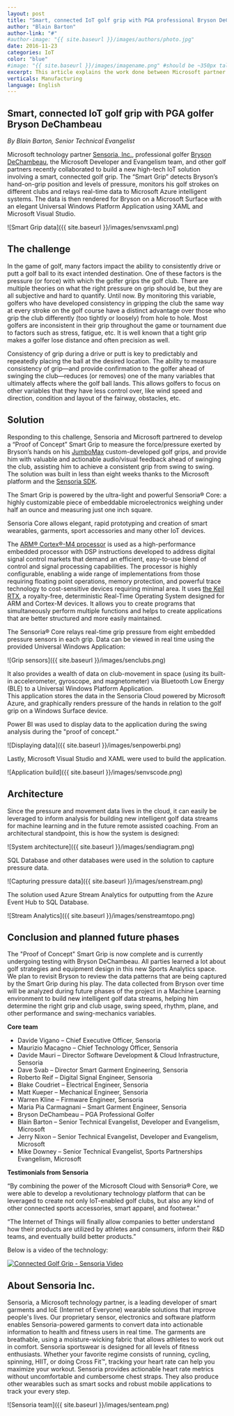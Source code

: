 ```yaml
---
layout: post
title: "Smart, connected IoT golf grip with PGA professional Bryson DeChambeau and Microsoft partner Sensoria"
author: "Blain Barton"
author-link: "#"
#author-image: "{{ site.baseurl }}/images/authors/photo.jpg"
date: 2016-11-23
categories: IoT
color: "blue"
#image: "{{ site.baseurl }}/images/imagename.png" #should be ~350px tall
excerpt: This article explains the work done between Microsoft partner Sensoria and the Microsoft Developer and Evangelism Team on the smart, connected golf grip for PGA golfer Bryson DeChambeau.
verticals: Manufacturing
language: English
---
```


## Smart, connected IoT golf grip with PGA golfer Bryson DeChambeau ##
*By Blain Barton, Senior Technical Evangelist*

Microsoft technology partner [Sensoria, Inc.](http://www.sensoriafitness.com), professional golfer [Bryson DeChambeau](http://www.usopen.com/en_US/players/bios/47959.html), the Microsoft Developer and Evangelism team, and other golf partners recently collaborated to build a new high-tech IoT solution involving a smart, connected golf grip. The “Smart Grip” detects Bryson’s hand-on-grip position and levels of pressure, monitors his golf strokes on different clubs and relays real-time data to Microsoft Azure intelligent systems. The data is then rendered for Bryson on a Microsoft Surface with an elegant Universal Windows Platform Application using XAML and Microsoft Visual Studio. 

![Smart Grip data]({{ site.baseurl }}/images/senvsxaml.png)

## The challenge ##
In the game of golf, many factors impact the ability to consistently drive or putt a golf ball to its exact intended destination. One of these factors is the pressure (or force) with which the golfer grips the golf club. There are multiple theories on what the right pressure on grip should be, but they are all subjective and hard to quantify. Until now. By monitoring this variable, golfers who have developed consistency in gripping the club the same way at every stroke on the golf course have a distinct advantage over those who grip the club differently (too tightly or loosely) from hole to hole. Most golfers are inconsistent in their grip throughout the game or tournament due to factors such as stress, fatigue, etc. It is well known that a tight grip makes a golfer lose distance and often precision as well.

Consistency of grip during a drive or putt is key to predictably and repeatedly placing the ball at the desired location. The ability to measure consistency of grip—and provide confirmation to the golfer ahead of swinging the club—reduces (or removes) one of the many variables that ultimately affects where the golf ball lands. This allows golfers to focus on other variables that they have less control over, like wind speed and direction, condition and layout of the fairway, obstacles, etc.
 
## Solution ##
Responding to this challenge, Sensoria and Microsoft partnered to develop a “Proof of Concept” Smart Grip to measure the force/pressure exerted by Bryson’s hands on his [JumboMax](http://www.jumbomax.com) custom-developed golf grips, and provide him with valuable and actionable audio/visual feedback ahead of swinging the club, assisting him to achieve a consistent grip from swing to swing. The solution was built in less than eight weeks thanks to the Microsoft platform and the [Sensoria SDK](http://www.sensoriafitness.com/developer).  

The Smart Grip is powered by the ultra-light and powerful Sensoria® Core: a highly customizable piece of embeddable microelectronics weighing under half an ounce and measuring just one inch square. 

Sensoria Core allows elegant, rapid prototyping and creation of smart wearables, garments, sport accessories and many other IoT devices.

The [ARM® Cortex®-M4 processor](http://www.arm.com/products/processors/cortex-m/cortex-m4-processor.php) is used as a high-performance embedded processor with DSP instructions developed to address digital signal control markets that demand an efficient, easy-to-use blend of control and signal processing capabilities. The processor is highly configurable, enabling a wide range of implementations from those requiring floating point operations, memory protection, and powerful trace technology to cost-sensitive devices requiring minimal area. It uses [the Keil RTX](http://www.arm.com/products/tools/software-tools/mdk-arm/middleware-libraries/rtx-real-time-operating-system.php), a royalty-free, deterministic Real-Time Operating System designed for ARM and Cortex-M devices. It allows you to create programs that simultaneously perform multiple functions and helps to create applications that are better structured and more easily maintained.

The Sensoria® Core relays real-time grip pressure from eight embedded pressure sensors in each grip. 
Data can be viewed in real time using the provided Universal Windows Application:

![Grip sensors]({{ site.baseurl }}/images/senclubs.png)

It also provides a wealth of data on club-movement in space (using its built-in accelerometer, gyroscope, and magnetometer) via Bluetooth Low Energy (BLE) to a Universal Windows Platform Application.  
This application stores the data in the Sensoria Cloud powered by Microsoft Azure, and graphically renders pressure of the hands in relation to the golf grip on a Windows Surface device. 

Power BI was used to display data to the application during the swing analysis during the "proof of concept."

![Displaying data]({{ site.baseurl }}/images/senpowerbi.png) 

Lastly, Microsoft Visual Studio and XAML were used to build the application.

![Application build]({{ site.baseurl }}/images/senvscode.png) 

## Architecture ##
Since the pressure and movement data lives in the cloud, it can easily be leveraged to inform analysis for building new intelligent golf data streams for machine learning and in the future remote assisted coaching. 
From an architectural standpoint, this is how the system is designed:

![System architecture]({{ site.baseurl }}/images/sendiagram.png)

SQL Database and other databases were used in the solution to capture pressure data.

![Capturing pressure data]({{ site.baseurl }}/images/senstream.png)

The solution used Azure Stream Analytics for outputting from the Azure Event Hub to SQL Database.

![Stream Analytics]({{ site.baseurl }}/images/senstreamtopo.png)

## Conclusion and planned future phases ##
The "Proof of Concept" Smart Grip is now complete and is currently undergoing testing with Bryson DeChambeau. All parties learned a lot about golf strategies and equipment design in this new Sports Analytics space. We plan to revisit Bryson to review the data patterns that are being captured by the Smart Grip during his play. The data collected from Bryson over time will be analyzed during future phases of the project in a Machine Learning environment to build new intelligent golf data streams, helping him determine the right grip and club usage, swing speed, rhythm, plane, and other performance and swing-mechanics variables. 

**Core team**

- Davide Vigano – Chief Executive Officer, Sensoria 
- Maurizio Macagno – Chief Technology Officer, Sensoria
- Davide Mauri – Director Software Development & Cloud Infrastructure, Sensoria
- Dave Svab – Director Smart Garment Engineering, Sensoria
- Roberto Reif – Digital Signal Engineer, Sensoria
- Blake Coudriet – Electrical Engineer, Sensoria
- Matt Kueper – Mechanical Engineer, Sensoria
- Warren Kline – Firmware Engineer, Sensoria
- Maria Pia Carmagnani – Smart Garment Engineer, Sensoria
- Bryson DeChambeau – PGA Professional Golfer
- Blain Barton – Senior Technical Evangelist, Developer and Evangelism, Microsoft
- Jerry Nixon – Senior Technical Evangelist, Developer and Evangelism, Microsoft
- Mike Downey – Senior Technical Evangelist, Sports Partnerships Evangelism, Microsoft

**Testimonials from Sensoria** 

“By combining the power of the Microsoft Cloud with Sensoria® Core, we were able to develop a revolutionary technology platform that can be leveraged to create not only IoT-enabled golf clubs, but also any kind of other connected sports accessories, smart apparel, and footwear.”

“The Internet of Things will finally allow companies to better understand how their products are utilized by athletes and consumers, inform their R&D teams, and eventually build better products.”


Below is a video of the technology:

[![Connected Golf Grip - Sensoria Video](http://img.youtube.com/vi/0IFgFqlt_7g/0.jpg)](https://youtu.be/0IFgFqlt_7g) 


## About Sensoria Inc. ##
Sensoria, a Microsoft technology partner, is a leading developer of smart garments and IoE (Internet of Everyone) wearable solutions that improve people's lives. Our proprietary sensor, electronics and software platform enables Sensoria-powered garments to convert data into actionable information to health and fitness users in real time. The garments are breathable, using a moisture-wicking fabric that allows athletes to work out in comfort. Sensoria sportswear is designed for all levels of fitness enthusiasts. Whether your favorite regime consists of running, cycling, spinning, HIIT, or doing Cross Fit™, tracking your heart rate can help you maximize your workout. Sensoria provides actionable heart rate metrics without uncomfortable and cumbersome chest straps. They also produce other wearables such as smart socks and robust mobile applications to track your every step.

![Sensoria team]({{ site.baseurl }}/images/senteam.png)

